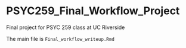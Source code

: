 # PSYC259_Final_Workflow_Project
Final project for PSYC 259 class at UC Riverside

The main file is `Final_workflow_writeup.Rmd`
